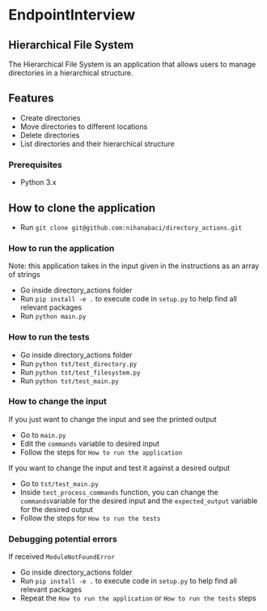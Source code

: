 # EndpointInterview

## Hierarchical File System

The Hierarchical File System is an application that allows users to manage directories in a hierarchical structure.

## Features

- Create directories
- Move directories to different locations
- Delete directories
- List directories and their hierarchical structure

### Prerequisites

- Python 3.x

## How to clone the application

- Run ```git clone git@github.com:nihanabaci/directory_actions.git```

### How to run the application


Note: this application takes in the input given in the instructions as an array of strings

- Go inside directory_actions folder
- Run ```pip install -e .``` to execute code in ```setup.py``` to help find all relevant packages
- Run ```python main.py```


### How to run the tests

- Go inside directory_actions folder
- Run ```python tst/test_directory.py```
- Run ```python tst/test_filesystem.py```
- Run ```python tst/test_main.py```

### How to change the input

If you just want to change the input and see the printed output
- Go to ```main.py```
- Edit the ```commands``` variable to desired input
- Follow the steps for ```How to run the application```

If you want to change the input and test it against a desired output
- Go to ```tst/test_main.py```
- Inside ```test_process_commands``` function, you can change the ```commands```variable for the desired input and the ```expected_output``` variable for the desired output
- Follow the steps for ```How to run the tests```

### Debugging potential errors

If received ```ModuleNotFoundError```

- Go inside directory_actions folder
- Run ```pip install -e .``` to execute code in ```setup.py``` to help find all relevant packages
- Repeat the ```How to run the application``` or ```How to run the tests``` steps

